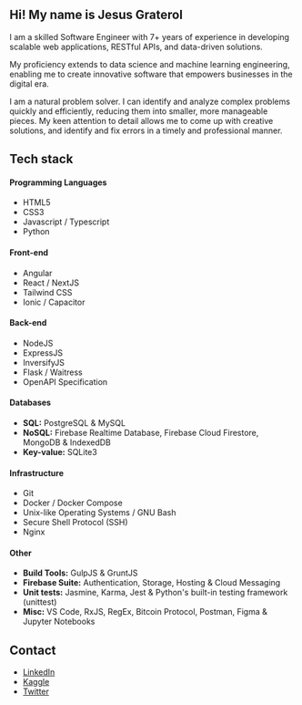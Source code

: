 ## Hi! My name is Jesus Graterol

I am a skilled Software Engineer with 7+ years of experience in developing scalable web applications, RESTful APIs, and data-driven solutions. 

My proficiency extends to data science and machine learning engineering, enabling me to create innovative software that empowers businesses in the digital era.

I am a natural problem solver. I can identify and analyze complex problems quickly and efficiently, reducing them into smaller, more manageable pieces. My keen attention to detail allows me to come up with creative solutions, and identify and fix errors in a timely and professional manner.


## Tech stack

#### Programming Languages

- HTML5
- CSS3
- Javascript / Typescript
- Python

#### Front-end

- Angular
- React / NextJS
- Tailwind CSS
- Ionic / Capacitor

#### Back-end

- NodeJS
- ExpressJS
- InversifyJS
- Flask / Waitress
- OpenAPI Specification


#### Databases

- **SQL:** PostgreSQL & MySQL
- **NoSQL:** Firebase Realtime Database, Firebase Cloud Firestore, MongoDB & IndexedDB
- **Key-value:** SQLite3

  
#### Infrastructure

- Git
- Docker / Docker Compose
- Unix-like Operating Systems / GNU Bash
- Secure Shell Protocol (SSH)
- Nginx

  
#### Other

- **Build Tools:** GulpJS & GruntJS
- **Firebase Suite:** Authentication, Storage, Hosting & Cloud Messaging
- **Unit tests:** Jasmine, Karma, Jest & Python's built-in testing framework (unittest)
- **Misc:** VS Code, RxJS, RegEx, Bitcoin Protocol, Postman, Figma & Jupyter Notebooks


## Contact
- [LinkedIn](https://www.linkedin.com/in/jesus-graterol/)
- [Kaggle](https://www.kaggle.com/jesusgraterol)
- [Twitter](https://twitter.com/jesusgrat_dev)

